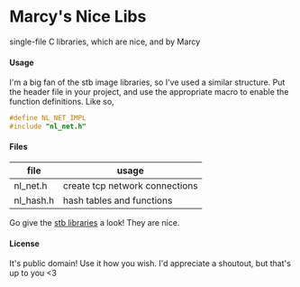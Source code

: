 Marcy's Nice Libs
===

single-file C libraries, which are nice, and by Marcy

#### Usage

I'm a big fan of the stb image libraries, so I've used a similar structure. Put the header file in your project, and use the appropriate macro to enable the function definitions. Like so,

```c
#define NL_NET_IMPL
#include "nl_net.h"
```

#### Files

| file | usage |
| ---- | ----- |
| nl_net.h | create tcp network connections |
| nl_hash.h | hash tables and functions |


Go give the [stb libraries](https://github.com/nothings/stb) a look! They are nice.

#### License

It's public domain! Use it how you wish. I'd appreciate a shoutout, but that's up to you <3
